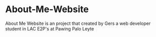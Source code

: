 # About-Me-Website
About Me Website is an project that created by Gers a web developer student in LAC E2P's at Pawing Palo Leyte
